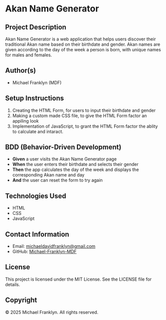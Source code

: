 # Akan Name Generator

## Project Description
Akan Name Generator is a web application that helps users discover their traditional Akan name based on their birthdate and gender. Akan names are given according to the day of the week a person is born, with unique names for males and females.

## Author(s)
- Michael Franklyn (MDF)

## Setup Instructions
1. Creating the HTML Form, for users to input their birthdate and gender
2. Making a custom made CSS file, to give the HTML Form factor an appiling look
3. Implementation of JavaScript, to grant the HTML Form factor the ablity to calculate and intaract.

## BDD (Behavior-Driven Development)
- **Given** a user visits the Akan Name Generator page
- **When** the user enters their birthdate and selects their gender
- **Then** the app calculates the day of the week and displays the corresponding Akan name and day
- **And** the user can reset the form to try again

## Technologies Used
- HTML
- CSS
- JavaScript

## Contact Information
- Email: michaeldavidfranklyn@gmail.com
- GitHub: [Michael-Franklyn-MDF](https://github.com/Michael-Franklyn-MDF)

## License
This project is licensed under the MIT License. See the LICENSE file for details.

## Copyright
© 2025 Michael Franklyn. All rights reserved.
